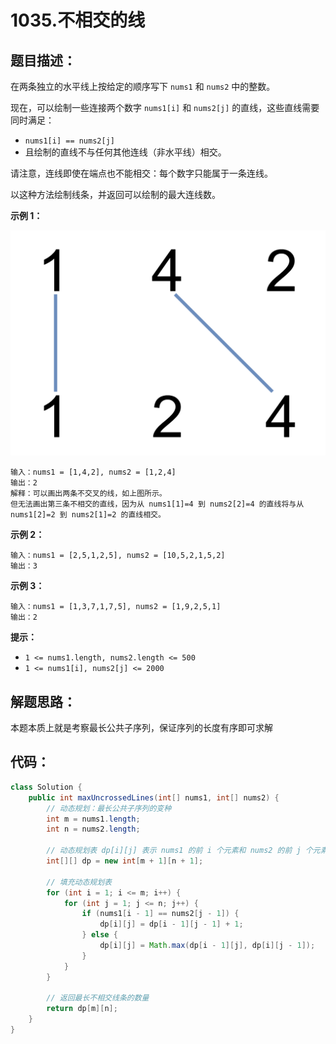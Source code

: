 # 1035.不相交的线

## 题目描述：

在两条独立的水平线上按给定的顺序写下 `nums1` 和 `nums2` 中的整数。

现在，可以绘制一些连接两个数字 `nums1[i]` 和 `nums2[j]` 的直线，这些直线需要同时满足：

+  `nums1[i] == nums2[j]`
+ 且绘制的直线不与任何其他连线（非水平线）相交。

请注意，连线即使在端点也不能相交：每个数字只能属于一条连线。

以这种方法绘制线条，并返回可以绘制的最大连线数。

 

**示例 1：**

![img](./images/142.png)

```
输入：nums1 = [1,4,2], nums2 = [1,2,4]
输出：2
解释：可以画出两条不交叉的线，如上图所示。 
但无法画出第三条不相交的直线，因为从 nums1[1]=4 到 nums2[2]=4 的直线将与从 nums1[2]=2 到 nums2[1]=2 的直线相交。
```

**示例 2：**

```
输入：nums1 = [2,5,1,2,5], nums2 = [10,5,2,1,5,2]
输出：3
```

**示例 3：**

```
输入：nums1 = [1,3,7,1,7,5], nums2 = [1,9,2,5,1]
输出：2
```

 

**提示：**

+ `1 <= nums1.length, nums2.length <= 500`
+ `1 <= nums1[i], nums2[j] <= 2000`

 

## 解题思路：

本题本质上就是考察最长公共子序列，保证序列的长度有序即可求解

## 代码：

```java
class Solution {
    public int maxUncrossedLines(int[] nums1, int[] nums2) {
        // 动态规划：最长公共子序列的变种
        int m = nums1.length;
        int n = nums2.length;

        // 动态规划表 dp[i][j] 表示 nums1 的前 i 个元素和 nums2 的前 j 个元素的最长匹配线条
        int[][] dp = new int[m + 1][n + 1];

        // 填充动态规划表
        for (int i = 1; i <= m; i++) {
            for (int j = 1; j <= n; j++) {
                if (nums1[i - 1] == nums2[j - 1]) {
                    dp[i][j] = dp[i - 1][j - 1] + 1;
                } else {
                    dp[i][j] = Math.max(dp[i - 1][j], dp[i][j - 1]);
                }
            }
        }

        // 返回最长不相交线条的数量
        return dp[m][n];
    }
}

```

